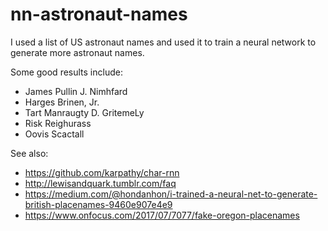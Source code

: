 # nn-astronaut-names

I used a list of US astronaut names and used it to train a neural network
to generate more astronaut names.

Some good results include:

* James Pullin J. Nimhfard
* Harges Brinen, Jr.
* Tart Manraugty D. GritemeLy
* Risk Reighurass
* Oovis Scactall

See also:

* https://github.com/karpathy/char-rnn
* http://lewisandquark.tumblr.com/faq
* https://medium.com/@hondanhon/i-trained-a-neural-net-to-generate-british-placenames-9460e907e4e9
* https://www.onfocus.com/2017/07/7077/fake-oregon-placenames
